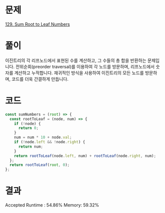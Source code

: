 # 문제

[129. Sum Root to Leaf Numbers](https://leetcode.com/problems/sum-root-to-leaf-numbers/description/)

# 풀이

이진트리의 각 리프노드에서 표현된 수를 계산하고, 그 수들의 총 합을 반환하는 문제입니다. 전위순회(preorder traversal)를 이용하여 각 노드를 방문하며, 리프노드에서 숫자를 계산하고 누적합니다. 재귀적인 방식을 사용하여 이진트리의 모든 노드를 방문하며, 코드를 더욱 간결하게 만듭니다.

# 코드

```javascript
const sumNumbers = (root) => {
  const rootToLeaf = (node, num) => {
    if (!node) {
      return 0;
    }
    num = num * 10 + node.val;
    if (!node.left && !node.right) {
      return num;
    }
    return rootToLeaf(node.left, num) + rootToLeaf(node.right, num);
  };
  return rootToLeaf(root, 0);
};
```

# 결과

Accepted
Runtime : 54.86%
Memory: 59.32%
